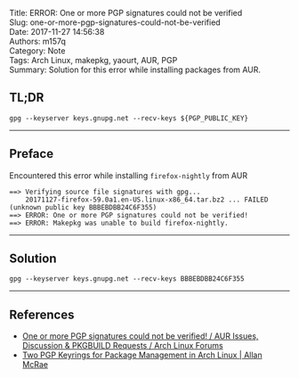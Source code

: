 Title: ERROR: One or more PGP signatures could not be verified  
Slug: one-or-more-pgp-signatures-could-not-be-verified  
Date: 2017-11-27 14:56:38  
Authors: m157q  
Category: Note  
Tags: Arch Linux, makepkg, yaourt, AUR, PGP  
Summary: Solution for this error while installing packages from AUR.  
  
  
## TL;DR  
  
`gpg --keyserver keys.gnupg.net --recv-keys ${PGP_PUBLIC_KEY}`  
  
---  
  
## Preface  
  
Encountered this error while installing `firefox-nightly` from AUR  
  
```  
==> Verifying source file signatures with gpg...  
    20171127-firefox-59.0a1.en-US.linux-x86_64.tar.bz2 ... FAILED (unknown public key BBBEBDBB24C6F355)  
==> ERROR: One or more PGP signatures could not be verified!  
==> ERROR: Makepkg was unable to build firefox-nightly.  
```  
  
---  
  
## Solution  
  
`gpg --keyserver keys.gnupg.net --recv-keys BBBEBDBB24C6F355`  
  
---  
  
## References  
  
+ [One or more PGP signatures could not be verified! / AUR Issues, Discussion & PKGBUILD Requests / Arch Linux Forums](https://bbs.archlinux.org/viewtopic.php?id=191954)  
+ [Two PGP Keyrings for Package Management in Arch Linux | Allan McRae](http://allanmcrae.com/2015/01/two-pgp-keyrings-for-package-management-in-arch-linux/)  
